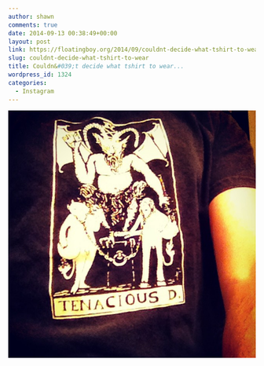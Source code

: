 ```yaml
---
author: shawn
comments: true
date: 2014-09-13 00:38:49+00:00
layout: post
link: https://floatingboy.org/2014/09/couldnt-decide-what-tshirt-to-wear/
slug: couldnt-decide-what-tshirt-to-wear
title: Couldn&#039;t decide what tshirt to wear...
wordpress_id: 1324
categories:
  - Instagram
---
```


[![Couldn't decide what tshirt to wear...](/assets/media/2014/09/10632021_1442707372620817_2092994239_n.jpg)](/assets/media/2014/09/10632021_1442707372620817_2092994239_n.jpg)
